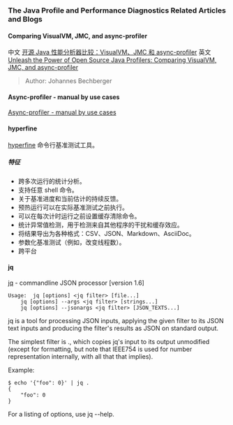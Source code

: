 ### The Java Profile and Performance Diagnostics Related Articles and Blogs

#### Comparing VisualVM, JMC, and async-profiler
中文 [开源 Java 性能分析器比较：VisualVM、JMC 和 async-profiler](https://www.infoq.cn/article/yO6pjms5izsxK5YrZ036)
英文 [Unleash the Power of Open Source Java Profilers: Comparing VisualVM, JMC, and async-profiler](https://www.infoq.com/articles/open-source-java-profilers/)

> Author: Johannes Bechberger

#### Async-profiler - manual by use cases

[Async-profiler - manual by use cases](https://krzysztofslusarski.github.io/2022/12/12/async-manual.html)


#### hyperfine

[hyperfine](https://github.com/sharkdp/hyperfine) 命令行基准测试工具。

##### 特征
- 跨多次运行的统计分析。
- 支持任意 shell 命令。
- 关于基准进度和当前估计的持续反馈。
- 预热运行可以在实际基准测试之前执行。
- 可以在每次计时运行之前设置缓存清除命令。
- 统计异常值检测，用于检测来自其他程序的干扰和缓存效应。
- 将结果导出为各种格式：CSV、JSON、Markdown、AsciiDoc。
- 参数化基准测试（例如，改变线程数）。
- 跨平台


#### jq
[jq](https://stedolan.github.io/jq) - commandline JSON processor [version 1.6]

```shell
Usage:	jq [options] <jq filter> [file...]
	jq [options] --args <jq filter> [strings...]
	jq [options] --jsonargs <jq filter> [JSON_TEXTS...]
```

jq is a tool for processing JSON inputs, applying the given filter to
its JSON text inputs and producing the filter's results as JSON on
standard output.

The simplest filter is ., which copies jq's input to its output
unmodified (except for formatting, but note that IEEE754 is used
for number representation internally, with all that that implies).

Example:

	$ echo '{"foo": 0}' | jq .
	{
		"foo": 0
	}

For a listing of options, use jq --help.